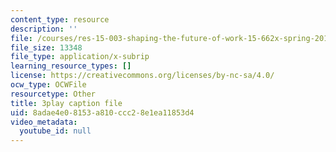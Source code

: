 ```yaml
---
content_type: resource
description: ''
file: /courses/res-15-003-shaping-the-future-of-work-15-662x-spring-2016/8adae4e08153a810ccc28e1ea11853d4_q2mz6LZVnT8.srt
file_size: 13348
file_type: application/x-subrip
learning_resource_types: []
license: https://creativecommons.org/licenses/by-nc-sa/4.0/
ocw_type: OCWFile
resourcetype: Other
title: 3play caption file
uid: 8adae4e0-8153-a810-ccc2-8e1ea11853d4
video_metadata:
  youtube_id: null
---
```

